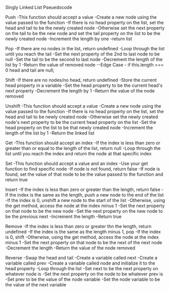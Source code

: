 Singly Linked List Pseuedocode

Push
-This function should accept a value
-Create a new node using the value passed to the function
-If there is no head property on the list, set the head and tail to be the newly created node
-Otherwise set the next property on the tail to be the new node and set the tail property on the list to be the newly created node
-Increment the length by one
-return list

Pop
-If there are no nodes in the list, return undefined
-Loop through the list until you reach the tail
-Set the next property of the 2nd to last node to be null
-Set the tail to be the second to last node
-Decrement the length of the list by 1
-Return the value of removed node
--Edge Case - if this.length === 0 head and tail are null;

Shift
-If there are no nodes/no head, return undefined
-Store the current head property in a variable
-Set the head property to be the current head's next property
-Decrement the length by 1
-Return the value of the node removed

Unshift
-This function should accept a value
-Create a new node using the value passed to the function
-If there is no head property on the list, set the head and tail to be newly created node
-Otherwise set the newly created node's next property to be the current head property on the list
-Set the head property on the list to be that newly created node
-Increment the length of the list by 1
-Return the linked list

Get
-This function should accept an index
-If the index is less than zero or greater than or equal to the length of the list, return null
-Loop through the list until you reach the index and return the node at that specific index

Set
-This function should accept a value and an index
-Use your get function to find specific node
-If node is not found, return false
-If node is found, set the value of that node to be the value passed to the function and return true

Insert
-If the index is less than zero or greater than the length, return false
-If the index is the same as the length, push a new node to the end of the list
-If the index is 0, unshift a new node to the start of the list
-Otherwise, using the get method, access the node at the index minus 1
-Set the next property on that node to be the new node
-Set the next property on the new node to be the previous next
-Increment the length
-Return true

Remove
-If the index is less than zero or greater thn the length, return undefined
-If the index is the same as the length minus 1, pop
-If the index is 0, shift
-Otherwise, using the get method, access the node at the index minus 1
-Set the next property on that node to be the next of the next node
-Decrement the length
-Return the value of the node removed

Reverse
-Swap the head and tail
-Create a variable called next
-Create a variable called prev
-Create a variable called node and initialize it to the head property
-Loop through the list
-Set next to be the next property on whatever node is
-Set the next property on the node to be whatever prev is
-Set prev to be the value of the node variable
-Set the node variable to be the value of the next variable

